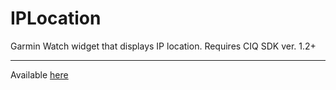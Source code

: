 # IPLocation

Garmin Watch widget that displays IP location. Requires CIQ SDK ver. 1.2+

---
Available [here](https://apps.garmin.com/apps/7ce22ad7-cee5-46ab-8893-df0fe1dce151) 
